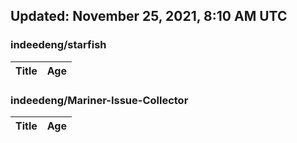 ## Updated: November 25, 2021, 8:10 AM UTC


### indeedeng/starfish
|**Title**|**Age**|
|:----|:----|


### indeedeng/Mariner-Issue-Collector
|**Title**|**Age**|
|:----|:----|